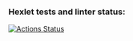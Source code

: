 ### Hexlet tests and linter status:
[![Actions Status](https://github.com/kemaldeveloper/layout-designer-project-58/workflows/hexlet-check/badge.svg)](https://github.com/kemaldeveloper/layout-designer-project-58/actions)